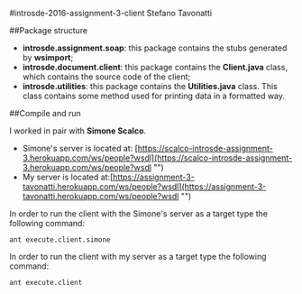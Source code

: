 ﻿#introsde-2016-assignment-3-client
Stefano Tavonatti

##Package structure
- **introsde.assignment.soap**: this package contains the stubs generated by **wsimport**;
- **introsde.document.client**: this package contains the **Client.java** class, which contains the source code of the client;
- **introsde.utilities**: this package contains the **Utilities.java** class. This class contains some method used for printing data in a formatted way.

##Compile and run

I worked in pair with **Simone Scalco**.
- Simone's server is located at: [https://scalco-introsde-assignment-3.herokuapp.com/ws/people?wsdl](https://scalco-introsde-assignment-3.herokuapp.com/ws/people?wsdl "")
- My server is located at:[https://assignment-3-tavonatti.herokuapp.com/ws/people?wsdl](https://assignment-3-tavonatti.herokuapp.com/ws/people?wsdl "")

In order to run the client with the Simone's server as a target type the following command:

```shell
ant execute.client.simone 
```

In order to run the client with my server as a target type the following command:

```shell
ant execute.client
```
